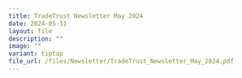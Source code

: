 ```yaml
---
title: TradeTrust Newsletter May 2024
date: 2024-05-31
layout: file
description: ""
image: ""
variant: tiptap
file_url: /files/Newsletter/TradeTrust_Newsletter_May_2024.pdf
---
```

